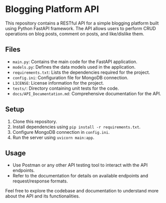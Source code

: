 # Blogging Platform API

This repository contains a RESTful API for a simple blogging platform built using Python FastAPI framework. The API allows users to perform CRUD operations on blog posts, comment on posts, and like/dislike them.

## Files

- `main.py`: Contains the main code for the FastAPI application.
- `models.py`: Defines the data models used in the application.
- `requirements.txt`: Lists the dependencies required for the project.
- `config.ini`: Configuration file for MongoDB connection.
- `LICENSE`: License information for the project.
- `tests/`: Directory containing unit tests for the code.
- `docs/API_Documentation.md`: Comprehensive documentation for the API.

## Setup

1. Clone this repository.
2. Install dependencies using `pip install -r requirements.txt`.
3. Configure MongoDB connection in `config.ini`.
4. Run the server using `uvicorn main:app`.

## Usage

- Use Postman or any other API testing tool to interact with the API endpoints.
- Refer to the documentation for details on available endpoints and request/response formats.

Feel free to explore the codebase and documentation to understand more about the API and its functionalities.

